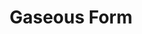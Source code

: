 ---
title: "Gaseous Form"
index: "gaseous-form"
permalink: /spells/gaseous-form/
tags:
  - Spell
  - 3rd Level
  - Transmutation
available_for:
  - Sorcerer
  - Warlock
  - Wizard
level: "3rd Level"
school: "Transmutation"
range: "Touch"
comp:
  - V
  - S
  - M
material: "a bit of gauze and a wisp of smoke."
duration: "1 Hour"
concentration: true
description: |
  You transform a willing creature you touch, along with everything it's wearing and carrying, into a misty cloud for the duration. The spell ends if the creature drops to 0 hit points. An incorporeal creature isn't affected.

  While in this form, the target's only method of movement is a flying speed of 10 feet. The target can enter and occupy the space of another creature. The target has resistance to nonmagical damage, and it has advantage on Strength, Dexterity, and constitution saving throws. The target can pass through small holes, narrow openings, and even mere cracks, though it treats liquids as though they were solid surfaces. The target can't fall and remains hovering in the air even when stunned or otherwise incapacitated.

  While in the form of a misty cloud, the target can't talk or manipulate objects, and any objects it was carrying or holding can't be dropped, used, or otherwise interacted with. The target can't attack or cast spells.
excerpt: "You transform a willing creature you touch, along with everything it's wearing and carrying, into a misty cloud for the duration."
source: "Basic Rules"
---